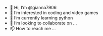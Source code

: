 - 👋 Hi, I’m @gianna7906
- 👀 I’m interested in coding and video games
- 🌱 I’m currently learning python
- 💞️ I’m looking to collaborate on ...
- 📫 How to reach me ...

<!---
gianna7906/gianna7906 is a ✨ special ✨ repository because its `README.md` (this file) appears on your GitHub profile.
You can click the Preview link to take a look at your changes.
--->
